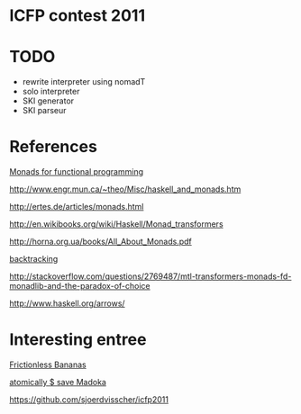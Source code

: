 # ICFP contest 2011

# TODO

* rewrite interpreter using nomadT
* solo interpreter
* SKI generator
* SKI parseur

# References

[Monads for functional programming](http://homepages.inf.ed.ac.uk/wadler/papers/marktoberdorf/baastad.pdf)

http://www.engr.mun.ca/~theo/Misc/haskell_and_monads.htm

http://ertes.de/articles/monads.html

http://en.wikibooks.org/wiki/Haskell/Monad_transformers

http://horna.org.ua/books/All_About_Monads.pdf

[backtracking](http://hackage.haskell.org/packages/archive/logict/0.4.2/doc/html/Control-Monad-Logic.html)

http://stackoverflow.com/questions/2769487/mtl-transformers-monads-fd-monadlib-and-the-paradox-of-choice

http://www.haskell.org/arrows/

# Interesting entree

[Frictionless Bananas](http://www.sawicki.us/icfp/2011/)

[atomically $ save Madoka](https://github.com/tanakh/ICFP2011)

https://github.com/sjoerdvisscher/icfp2011
